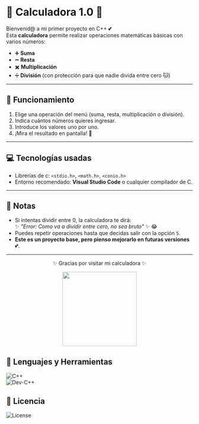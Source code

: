 # 🌸 Calculadora 1.0 🌸  

Bienvenid@ a mi primer proyecto en C++ 💕  
Esta **calculadora** permite realizar operaciones matemáticas básicas con varios números:  

- ➕ **Suma**  
- ➖ **Resta**  
- ✖️ **Multiplicación**  
- ➗ **División** (con protección para que nadie divida entre cero 🐱)  

---

## 🎀 Funcionamiento
1. Elige una operación del menú (suma, resta, multiplicación o división).  
2. Indica cuántos números quieres ingresar.  
3. Introduce los valores uno por uno.  
4. ¡Mira el resultado en pantalla! 🌸  

---

## 💻 Tecnologías usadas
- Librerías de c: `<stdio.h>`, `<math.h>`, `<conio.h>`  
- Entorno recomendado: **Visual Studio Code** o cualquier compilador de C.  

---

## 🧸 Notas 
- Si intentas dividir entre 0, la calculadora te dirá:  
  ✨ *"Error: Como va a dividir entre cero, no sea bruto"* ✨ 😂  
- Puedes repetir operaciones hasta que decidas salir con la opción `5`.  
- **Este es un proyecto base, pero pienso mejorarlo en futuras versiones** 💕.  

---

<p align="center">✨ Gracias por visitar mi calculadora ✨</p>
<p align="center">
<img src="https://media.giphy.com/media/MDJ9IbxxvDUQM/giphy.gif" width="200">
</p>

## 🌸 Lenguajes y Herramientas

![C++](https://img.shields.io/badge/C%2B%2B-Usado-ffb6c1?style=for-the-badge&logo=cplusplus&logoColor=white)  
![Dev-C++](https://img.shields.io/badge/Dev--C++-Editor-ff69b4?style=for-the-badge&logo=codeblocks&logoColor=white)

## 📜 Licencia
![License](https://img.shields.io/badge/License-MIT-ff69b4?style=for-the-badge)


